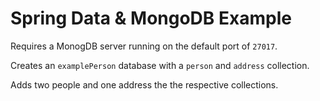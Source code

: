 # Spring Data & MongoDB Example

Requires a MonogDB server running on the default port of `27017`.  

Creates an `examplePerson` database with a `person` and `address` collection.  

Adds two people and one address the the respective collections.
